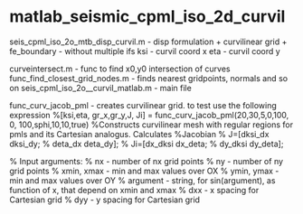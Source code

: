 # matlab_seismic_cpml_iso_2d_curvil
seis_cpml_iso_2o_mtb_disp_curvil.m - disp formulation + curvilinear grid + fe_boundary - without multiple ifs
ksi - curvil coord x
eta - curvil coord y


curveintersect.m - func to find x0,y0 intersection of curves
func_find_closest_grid_nodes.m - finds nearest gridpoints, normals and so on
seis_cpml_iso_2o__curvil_matlab.m - main file

func_curv_jacob_pml - creates curvilinear grid. to test use the following expression
%[ksi,eta, gr_x,gr_y,J, Ji] = func_curv_jacob_pml(20,30,5,0,100, 0, 100,sphi,10,10,true)
%Constructs curvilinear mesh with regular regions for pmls and its Cartesian analogus. Calculates
%Jacobian 
% J=[dksi_dx dksi_dy;
%    deta_dx deta_dy];
% Ji=[dx_dksi dx_deta;
%     dy_dksi dy_deta];

% Input arguments:
% nx - number of nx grid points
% ny - number of ny grid points
% xmin, xmax - min and max values over OX
% ymin, ymax - min and max values over OY
% argument - string, for sin(argument), as function of x, that depend on xmin and xmax
% dxx - x spacing for Cartesian grid
% dyy - y spacing for Cartesian grid

